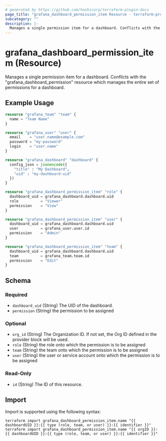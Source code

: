 ```yaml
---
# generated by https://github.com/hashicorp/terraform-plugin-docs
page_title: "grafana_dashboard_permission_item Resource - terraform-provider-grafana"
subcategory: ""
description: |-
  Manages a single permission item for a dashboard. Conflicts with the "grafana_dashboard_permission" resource which manages the entire set of permissions for a dashboard.
---
```


# grafana_dashboard_permission_item (Resource)

Manages a single permission item for a dashboard. Conflicts with the "grafana_dashboard_permission" resource which manages the entire set of permissions for a dashboard.

## Example Usage

```terraform
resource "grafana_team" "team" {
  name = "Team Name"
}

resource "grafana_user" "user" {
  email    = "user.name@example.com"
  password = "my-password"
  login    = "user.name"
}

resource "grafana_dashboard" "dashboard" {
  config_json = jsonencode({
    "title" : "My Dashboard",
    "uid" : "my-dashboard-uid"
  })
}

resource "grafana_dashboard_permission_item" "role" {
  dashboard_uid = grafana_dashboard.dashboard.uid
  role          = "Viewer"
  permission    = "View"
}

resource "grafana_dashboard_permission_item" "user" {
  dashboard_uid = grafana_dashboard.dashboard.uid
  user          = grafana_user.user.id
  permission    = "Admin"
}

resource "grafana_dashboard_permission_item" "team" {
  dashboard_uid = grafana_dashboard.dashboard.uid
  team          = grafana_team.team.id
  permission    = "Edit"
}
```

<!-- schema generated by tfplugindocs -->
## Schema

### Required

- `dashboard_uid` (String) The UID of the dashboard.
- `permission` (String) the permission to be assigned

### Optional

- `org_id` (String) The Organization ID. If not set, the Org ID defined in the provider block will be used.
- `role` (String) the role onto which the permission is to be assigned
- `team` (String) the team onto which the permission is to be assigned
- `user` (String) the user or service account onto which the permission is to be assigned

### Read-Only

- `id` (String) The ID of this resource.

## Import

Import is supported using the following syntax:

```shell
terraform import grafana_dashboard_permission_item.name "{{ dashboardUID }}:{{ type (role, team, or user) }}:{{ identifier }}"
terraform import grafana_dashboard_permission_item.name "{{ orgID }}:{{ dashboardUID }}:{{ type (role, team, or user) }}:{{ identifier }}"
```
